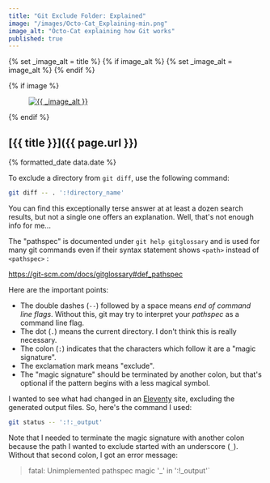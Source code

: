 ```yaml
---
title: "Git Exclude Folder: Explained"
image: "/images/Octo-Cat_Explaining-min.png"
image_alt: "Octo-Cat explaining how Git works"
published: true
---
```


{% set _image_alt = title %}
{% if image_alt %}
    {% set _image_alt = image_alt %}
{% endif %}

{% if image %}
    <figure class="post__image">
        <a href="{{ page.url }}"><img src="{{ image }}" alt="{{ _image_alt }}" title="{{ _image_alt }}"></a>
    </figure>
{% endif %}

## [{{ title }}]({{ page.url }})

<p class="post__date">{% formatted_date data.date %}</p>

To exclude a directory from `git diff`, use the following command:

```bash
git diff -- . ':!directory_name'
```

You can find this exceptionally terse answer at at least a dozen search results, but not a single one offers an explanation. Well, that's not enough info for me...

The "pathspec" is documented under `git help gitglossary` and is used for many git commands even if their syntax statement shows `<path>` instead of `<pathspec>` :

https://git-scm.com/docs/gitglossary#def_pathspec

Here are the important points:

- The double dashes (`--`) followed by a space means _end of command line flags_. Without this, git may try to interpret your _pathspec_ as a command line flag.
- The dot (`.`) means the current directory. I don't think this is really necessary.
- The colon (`:`) indicates that the characters which follow it are a "magic signature".
- The exclamation mark means "exclude".
- The "magic signature" should be terminated by another colon, but that's optional if the pattern begins with a less magical symbol.

I wanted to see what had changed in an [Eleventy](https://www.11ty.dev/) site, excluding the generated output files. So, here's the command I used:

```bash
git status -- ':!:_output'
```

Note that I needed to terminate the magic signature with another colon because the path I wanted to exclude started with an underscore (`_`). Without that second colon, I got an error message:


> fatal: Unimplemented pathspec magic '_' in ':!_output'`
